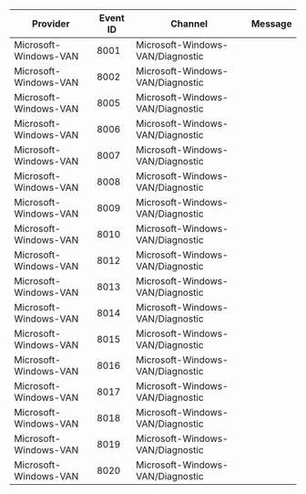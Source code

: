 Provider               |  Event ID  |  Channel                           |  Message
-----------------------|------------|------------------------------------|---------
Microsoft-Windows-VAN  |  8001      |  Microsoft-Windows-VAN/Diagnostic  |
Microsoft-Windows-VAN  |  8002      |  Microsoft-Windows-VAN/Diagnostic  |
Microsoft-Windows-VAN  |  8005      |  Microsoft-Windows-VAN/Diagnostic  |
Microsoft-Windows-VAN  |  8006      |  Microsoft-Windows-VAN/Diagnostic  |
Microsoft-Windows-VAN  |  8007      |  Microsoft-Windows-VAN/Diagnostic  |
Microsoft-Windows-VAN  |  8008      |  Microsoft-Windows-VAN/Diagnostic  |
Microsoft-Windows-VAN  |  8009      |  Microsoft-Windows-VAN/Diagnostic  |
Microsoft-Windows-VAN  |  8010      |  Microsoft-Windows-VAN/Diagnostic  |
Microsoft-Windows-VAN  |  8012      |  Microsoft-Windows-VAN/Diagnostic  |
Microsoft-Windows-VAN  |  8013      |  Microsoft-Windows-VAN/Diagnostic  |
Microsoft-Windows-VAN  |  8014      |  Microsoft-Windows-VAN/Diagnostic  |
Microsoft-Windows-VAN  |  8015      |  Microsoft-Windows-VAN/Diagnostic  |
Microsoft-Windows-VAN  |  8016      |  Microsoft-Windows-VAN/Diagnostic  |
Microsoft-Windows-VAN  |  8017      |  Microsoft-Windows-VAN/Diagnostic  |
Microsoft-Windows-VAN  |  8018      |  Microsoft-Windows-VAN/Diagnostic  |
Microsoft-Windows-VAN  |  8019      |  Microsoft-Windows-VAN/Diagnostic  |
Microsoft-Windows-VAN  |  8020      |  Microsoft-Windows-VAN/Diagnostic  |